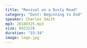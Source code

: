 ```yaml
---
title: "Revival on a Dusty Road"
category: "Dust: Beginning to End"
speaker: Charles Smith
mp3: 20180325.mp3
size: 8923228
duration: "33:34"
image: logo.jpg
---
```

